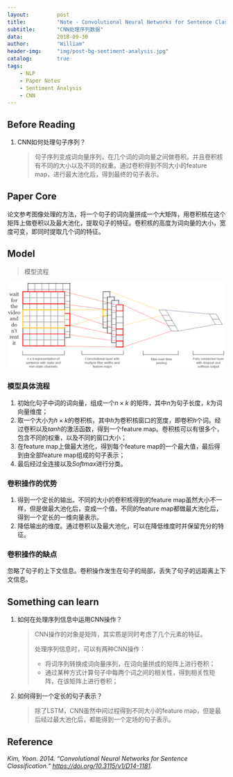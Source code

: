 ```yaml
---
layout:         post
title:          "Note - Convolutional Neural Networks for Sentence Classification"
subtitle:       "CNN处理序列数据"
data:           2018-09-30
author:         "William"
header-img:     "img/post-bg-sentiment-analysis.jpg"
catalog:        true
tags:
    - NLP
    - Paper Notes
    - Sentiment Analysis
    - CNN
---
```



Before Reading
--------------

1.  CNN如何处理句子序列？

    > 句子序列变成词向量序列，在几个词的词向量之间做卷积。并且卷积核有不同的大小以及不同的权重。通过卷积得到不同大小的feature
    > map，进行最大池化后，得到最终的句子表示。



Paper Core
----------

论文参考图像处理的方法，将一个句子的词向量拼成一个大矩阵，用卷积核在这个矩阵上做卷积以及最大池化，提取句子的特征。卷积核的高度为词向量的大小，宽度可变，即同时提取几个词的特征。



Model
-----

> 模型流程

![model](/img/in-post/conv-sen/model.png)



### 模型具体流程

1.  初始化句子中词的词向量，组成一个$n \times k$
    的矩阵，其中$n$为句子长度，$k$为词向量维度；
2.  取一个大小为$h \times k$的卷积核，其中$h$为卷积核窗口的宽度，即卷积$h$个词。经过卷积以及$tanh$的激活函数，得到一个feature
    map。卷积核可以有很多个，包含不同的权重，以及不同的窗口大小；
3.  在feature map上做最大池化，得到每个feature
    map的一个最大值，最后得到由全部feature map组成的句子表示；
4.  最后经过全连接以及$Softmax$进行分类。



### 卷积操作的优势

1.  得到一个定长的输出。不同的大小的卷积核得到的feature
    map虽然大小不一样，但是做最大池化后，变成一个值，不同的feature
    map都做最大池化后，得到一个定长的一维向量表示。
2.  降低输出的维度。通过卷积以及最大池化，可以在降低维度时并保留充分的特征。



### 卷积操作的缺点

忽略了句子的上下文信息。卷积操作发生在句子的局部，丢失了句子的远距离上下文信息。



Something can learn
-------------------

1.  如何在处理序列信息中运用CNN操作？

    > CNN操作的对象是矩阵，其实质是同时考虑了几个元素的特征。
    >
    > 处理序列信息时，可以有两种CNN操作：
    >
    > - 将词序列转换成词向量序列，在词向量拼成的矩阵上进行卷积；
    > - 通过某种方式计算句子中每两个词之间的相关性，得到相关性矩阵，在该矩阵上进行卷积；

2. 如何得到一个定长的句子表示？

   >  除了LSTM，CNN虽然中间过程得到不同大小的feature
   > map，但是最后经过最大池化后，都能得到一个定场的句子表示。



Reference
---------

*Kim, Yoon. 2014. “Convolutional Neural Networks for Sentence
Classification.” https://doi.org/10.3115/v1/D14-1181.*
